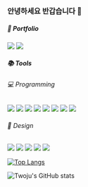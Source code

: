 ### 안녕하세요 반갑습니다 👋

##### 💾 Portfolio
<a href="https://www.notion.so/twoju" target="_blank"><img src="https://img.shields.io/badge/notion-F5EEDC?style=flat&logo=notion&logoColor=000000"/></a>
<a href="https://www.behance.net/dnjswn9178" target="_blank"><img src="https://img.shields.io/badge/behance-1769FF?style=flat&logo=behance&logoColor=ffffff"/></a>

##### 📚 Tools
###### 💻 Programming
<a href="..." target="_blank"><img src="https://img.shields.io/badge/python-3776AB?style=flat&logo=python&logoColor=ffffff"/></a>
<a href="..." target="_blank"><img src="https://img.shields.io/badge/html-E34F26?style=flat&logo=html5&logoColor=ffffff"/></a>
<a href="..." target="_blank"><img src="https://img.shields.io/badge/css-1572B6?style=flat&logo=css3&logoColor=ffffff"/></a>
<a href="..." target="_blank"><img src="https://img.shields.io/badge/sass-CC6699?style=flat&logo=sass&logoColor=ffffff"/></a>
<a href="..." target="_blank"><img src="https://img.shields.io/badge/bootstrap-7952B3?style=flat&logo=bootstrap&logoColor=ffffff"/></a>
<a href="..." target="_blank"><img src="https://img.shields.io/badge/vue.js-4FC08D?style=flat&logo=vuedotjs&logoColor=ffffff"/></a>
<a href="..." target="_blank"><img src="https://img.shields.io/badge/react-61DAFB?style=flat&logo=react&logoColor=ffffff"/></a>
<a href="..." target="_blank"><img src="https://img.shields.io/badge/sqlite-003B57?style=flat&logo=sqlite&logoColor=ffffff"/></a>


###### 🎨 Design
<a href="..." target="_blank"><img src="https://img.shields.io/badge/figma-F24E1E?style=flat&logo=figma&logoColor=000000"/></a>
<a href="..." target="_blank"><img src="https://img.shields.io/badge/illustrator-FF9A00?style=flat&logo=adobeillustrator&logoColor=000000"/></a>
<a href="..." target="_blank"><img src="https://img.shields.io/badge/photoshop-31A8FF?style=flat&logo=adobephotoshop&logoColor=000000"/></a>
<a href="..." target="_blank"><img src="https://img.shields.io/badge/aftereffects-9999FF?style=flat&logo=adobeaftereffects&logoColor=000000"/></a>
<a href="..." target="_blank"><img src="https://img.shields.io/badge/cinema4d-011A6A?style=flat&logo=cinema4d&logoColor=ffffff"/></a>

[![Top Langs](https://github-readme-stats.vercel.app/api/top-langs/?username=twoju&langs_count=6&layout=compact)](https://github.com/twoju/github-readme-stats)

![Twoju's GitHub stats](https://github-readme-stats.vercel.app/api?username=twoju&show_icons=true&theme=graywhite)

<!--
**twoju/twoju** is a ✨ _special_ ✨ repository because its `README.md` (this file) appears on your GitHub profile.

Here are some ideas to get you started:

- 🔭 I’m currently working on ...
- 🌱 I’m currently learning ...
- 👯 I’m looking to collaborate on ...
- 🤔 I’m looking for help with ...
- 💬 Ask me about ...
- 📫 How to reach me: ...
- 😄 Pronouns: ...
- ⚡ Fun fact: ...
-->
